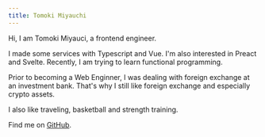 ```yaml
---
title: Tomoki Miyauchi
---
```


Hi, I am Tomoki Miyauci, a frontend engineer.

I made some services with Typescript and Vue.
I'm also interested in Preact and Svelte. Recently, I am trying to learn functional programming.

Prior to becoming a Web Enginner, I was dealing with foreign exchange at an investment bank.
That's why I still like foreign exchange and especially crypto assets.

I also like traveling, basketball and strength training.

Find me on [GitHub](https://github.com/TomokiMiyauci).
